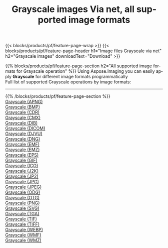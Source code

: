 ﻿---
title: Grayscale images Via net, all supported image formats 
weight: 3920
url: /net/grayscale 
lang: en
langdirlevel: 2
locales: zh-hans,ja,it,ru,de,es,fr,nl,id,lt,pl,pt,vi,tr,ko,zh-hant,ar,hi,th,sv,cs,uk,he
description: Using Aspose.Imaging you can easily Grayscale images Via net
---

{{< blocks/products/pf/feature-page-wrap >}}
{{< blocks/products/pf/feature-page-header h1="Image files Grayscale via net" h2="Grayscale images" downloadText="Download" >}}


{{% blocks/products/pf/feature-page-section  h2="All supported image formats for Grayscale operation" %}}
Using Aspose.Imaging you can easily apply **Grayscale** for different image formats programmatically
<br/>
Full list of supported Grayscale operations by image formats:
<hr/>
{{% /blocks/products/pf/feature-page-section %}}
<div class="container-fluid productfamilypage bg-gray">
    <div class="convertypes bg-gray agp-content section">
        <div class="container">
		<div class="row other-converters">
		    <div class='col-md-2 other-converter remove-lp remove-rp'><a href="/imaging/net/grayscale/apng" >Grayscale (APNG)</a></div><div class='col-md-2 other-converter remove-lp remove-rp'><a href="/imaging/net/grayscale/bmp" >Grayscale (BMP)</a></div><div class='col-md-2 other-converter remove-lp remove-rp'><a href="/imaging/net/grayscale/cdr" >Grayscale (CDR)</a></div><div class='col-md-2 other-converter remove-lp remove-rp'><a href="/imaging/net/grayscale/cmx" >Grayscale (CMX)</a></div><div class='col-md-2 other-converter remove-lp remove-rp'><a href="/imaging/net/grayscale/dib" >Grayscale (DIB)</a></div><div class='col-md-2 other-converter remove-lp remove-rp'><a href="/imaging/net/grayscale/dicom" >Grayscale (DICOM)</a></div><div class='col-md-2 other-converter remove-lp remove-rp'><a href="/imaging/net/grayscale/djvu" >Grayscale (DJVU)</a></div><div class='col-md-2 other-converter remove-lp remove-rp'><a href="/imaging/net/grayscale/dng" >Grayscale (DNG)</a></div><div class='col-md-2 other-converter remove-lp remove-rp'><a href="/imaging/net/grayscale/emf" >Grayscale (EMF)</a></div><div class='col-md-2 other-converter remove-lp remove-rp'><a href="/imaging/net/grayscale/emz" >Grayscale (EMZ)</a></div><div class='col-md-2 other-converter remove-lp remove-rp'><a href="/imaging/net/grayscale/eps" >Grayscale (EPS)</a></div><div class='col-md-2 other-converter remove-lp remove-rp'><a href="/imaging/net/grayscale/gif" >Grayscale (GIF)</a></div><div class='col-md-2 other-converter remove-lp remove-rp'><a href="/imaging/net/grayscale/ico" >Grayscale (ICO)</a></div><div class='col-md-2 other-converter remove-lp remove-rp'><a href="/imaging/net/grayscale/j2k" >Grayscale (J2K)</a></div><div class='col-md-2 other-converter remove-lp remove-rp'><a href="/imaging/net/grayscale/jp2" >Grayscale (JP2)</a></div><div class='col-md-2 other-converter remove-lp remove-rp'><a href="/imaging/net/grayscale/jpg" >Grayscale (JPG)</a></div><div class='col-md-2 other-converter remove-lp remove-rp'><a href="/imaging/net/grayscale/jpeg" >Grayscale (JPEG)</a></div><div class='col-md-2 other-converter remove-lp remove-rp'><a href="/imaging/net/grayscale/odg" >Grayscale (ODG)</a></div><div class='col-md-2 other-converter remove-lp remove-rp'><a href="/imaging/net/grayscale/otg" >Grayscale (OTG)</a></div><div class='col-md-2 other-converter remove-lp remove-rp'><a href="/imaging/net/grayscale/png" >Grayscale (PNG)</a></div><div class='col-md-2 other-converter remove-lp remove-rp'><a href="/imaging/net/grayscale/svg" >Grayscale (SVG)</a></div><div class='col-md-2 other-converter remove-lp remove-rp'><a href="/imaging/net/grayscale/tga" >Grayscale (TGA)</a></div><div class='col-md-2 other-converter remove-lp remove-rp'><a href="/imaging/net/grayscale/tif" >Grayscale (TIF)</a></div><div class='col-md-2 other-converter remove-lp remove-rp'><a href="/imaging/net/grayscale/tiff" >Grayscale (TIFF)</a></div><div class='col-md-2 other-converter remove-lp remove-rp'><a href="/imaging/net/grayscale/webp" >Grayscale (WEBP)</a></div><div class='col-md-2 other-converter remove-lp remove-rp'><a href="/imaging/net/grayscale/wmf" >Grayscale (WMF)</a></div><div class='col-md-2 other-converter remove-lp remove-rp'><a href="/imaging/net/grayscale/wmz" >Grayscale (WMZ)</a></div>
                </div>
        </div>
    </div>
</div>
<br/>
